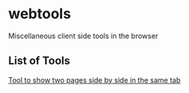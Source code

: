 # webtools
Miscellaneous client side tools in the browser

## List of Tools
[Tool to show two pages side by side in the same tab](./two_windows.html)

